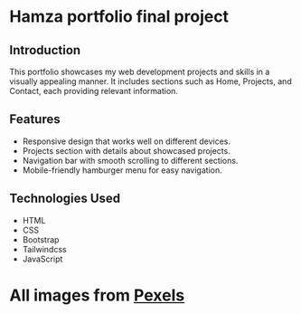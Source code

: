 # Hamza portfolio final project

## Introduction
This portfolio showcases my web development projects and skills in a visually appealing manner. It includes sections such as Home, Projects, and Contact, each providing relevant information.

## Features
- Responsive design that works well on different devices.
- Projects section with details about showcased projects.
- Navigation bar with smooth scrolling to different sections.
- Mobile-friendly hamburger menu for easy navigation.

## Technologies Used
- HTML
- CSS
- Bootstrap
- Tailwindcss
- JavaScript

# All images from [Pexels](https://www.pexels.com/)